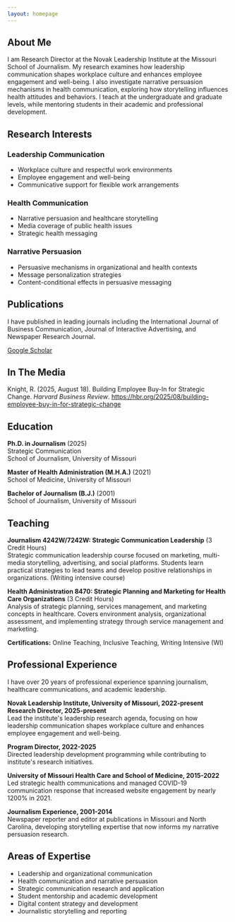 ```yaml
---
layout: homepage
---
```


## About Me

I am Research Director at the Novak Leadership Institute at the Missouri School of Journalism. My research examines how leadership communication shapes workplace culture and enhances employee engagement and well-being. I also investigate narrative persuasion mechanisms in health communication, exploring how storytelling influences health attitudes and behaviors. I teach at the undergraduate and graduate levels, while mentoring students in their academic and professional development.

## Research Interests

### Leadership Communication
- Workplace culture and respectful work environments
- Employee engagement and well-being
- Communicative support for flexible work arrangements

### Health Communication
- Narrative persuasion and healthcare storytelling
- Media coverage of public health issues
- Strategic health messaging

### Narrative Persuasion
- Persuasive mechanisms in organizational and health contexts
- Message personalization strategies
- Content-conditional effects in persuasive messaging

## Publications

I have published in leading journals including the International Journal of Business Communication, Journal of Interactive Advertising, and Newspaper Research Journal.

<a href="https://scholar.google.com/citations?user=t1pq2N4AAAAJ&hl=en&oi=ao" target="_blank">Google Scholar</a>

## In The Media

Knight, R. (2025, August 18). Building Employee Buy-In for Strategic Change. _Harvard Business Review_. https://hbr.org/2025/08/building-employee-buy-in-for-strategic-change

## Education

**Ph.D. in Journalism** (2025)  
Strategic Communication  
School of Journalism, University of Missouri

**Master of Health Administration (M.H.A.)** (2021)  
School of Medicine, University of Missouri

**Bachelor of Journalism (B.J.)** (2001)  
School of Journalism, University of Missouri

## Teaching

**Journalism 4242W/7242W: Strategic Communication Leadership** (3 Credit Hours)  
Strategic communication leadership course focused on marketing, multi-media storytelling, advertising, and social platforms. Students learn practical strategies to lead teams and develop positive relationships in organizations. (Writing intensive course)

**Health Administration 8470: Strategic Planning and Marketing for Health Care Organizations** (3 Credit Hours)  
Analysis of strategic planning, services management, and marketing concepts in healthcare. Covers environment analysis, organizational assessment, and implementing strategy through service management and marketing.

**Certifications:** Online Teaching, Inclusive Teaching, Writing Intensive (WI)

## Professional Experience

I have over 20 years of professional experience spanning journalism, healthcare communications, and academic leadership.

**Novak Leadership Institute, University of Missouri, 2022-present**  
**Research Director, 2025-present**  
Lead the institute's leadership research agenda, focusing on how leadership communication shapes workplace culture and enhances employee engagement and well-being.

**Program Director, 2022-2025**  
Directed leadership development programming while contributing to institute's research initiatives.

**University of Missouri Health Care and School of Medicine, 2015-2022**  
Led strategic health communications and managed COVID-19 communication response that increased website engagement by nearly 1200% in 2021.

**Journalism Experience, 2001-2014**  
Newspaper reporter and editor at publications in Missouri and North Carolina, developing storytelling expertise that now informs my narrative persuasion research.

## Areas of Expertise

- Leadership and organizational communication
- Health communication and narrative persuasion
- Strategic communication research and application
- Student mentorship and academic development
- Digital content strategy and development
- Journalistic storytelling and reporting